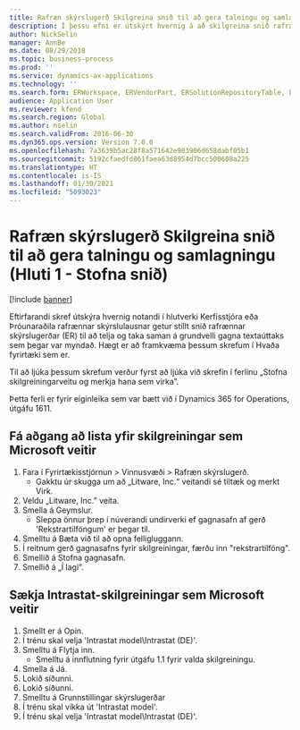```yaml
---
title: Rafræn skýrslugerð Skilgreina snið til að gera talningu og samlagningu (Hluti 1 - Stofna snið)
description: Í þessu efni er útskýrt hvernig á að skilgreina snið rafrænnar skýrslugerðar til að telja og gera samantekt sem byggist á gögnum fyrir þegar myndað úttak texta. (Hluti 1)
author: NickSelin
manager: AnnBe
ms.date: 08/29/2018
ms.topic: business-process
ms.prod: ''
ms.service: dynamics-ax-applications
ms.technology: ''
ms.search.form: ERWorkspace, ERVendorPart, ERSolutionRepositoryTable, ERSolutionRepositoryCreateDropDialog, ERSolutionImport,  ERSolutionTable
audience: Application User
ms.reviewer: kfend
ms.search.region: Global
ms.author: nselin
ms.search.validFrom: 2016-06-30
ms.dyn365.ops.version: Version 7.0.0
ms.openlocfilehash: 7a3639b5ac28f8a571642e983906d658dabf05b1
ms.sourcegitcommit: 5192cfaedfd861faea63d8954d7bcc500608a225
ms.translationtype: HT
ms.contentlocale: is-IS
ms.lasthandoff: 01/30/2021
ms.locfileid: "5093023"
---
```

# <a name="er-configure-format-to-do-counting-and-summing-part-1---create-format"></a>Rafræn skýrslugerð Skilgreina snið til að gera talningu og samlagningu (Hluti 1 - Stofna snið)

[!include [banner](../../includes/banner.md)]

Eftirfarandi skref útskýra hvernig notandi í hlutverki Kerfisstjóra eða Þróunaraðila rafrænnar skýrslulausnar getur stillt snið rafrænnar skýrslugerðar (ER) til að telja og taka saman á grundvelli gagna textaúttaks sem þegar var myndað. Hægt er að framkvæma þessum skrefum í Hvaða fyrirtæki sem er.

Til að ljúka þessum skrefum verður fyrst að ljúka við skrefin í ferlinu „Stofna skilgreiningarveitu og merkja hana sem virka”.

Þetta ferli er fyrir eiginleika sem var bætt við í Dynamics 365 for Operations, útgáfu 1611.


## <a name="get-access-to-the-list-of-configurations-provided-by-microsoft"></a>Fá aðgang að lista yfir skilgreiningar sem Microsoft veitir
1. Fara í Fyrirtækisstjórnun > Vinnusvæði > Rafræn skýrslugerð.
    * Gakktu úr skugga um að „Litware, Inc.“ veitandi sé tiltæk og merkt Virk.  
2. Veldu „Litware, Inc.” veita.
3. Smella á Geymslur.
    * Sleppa önnur þrep í núverandi undirverki ef gagnasafn af gerð 'Rekstrartilföngum' er þegar til.  
4. Smelltu á Bæta við til að opna felligluggann.
5. Í reitnum gerð gagnasafns fyrir skilgreiningar, færðu inn "rekstrartilföng".
6. Smellið á Stofna gagnasafn.
7. Smellið á „Í lagi“.

## <a name="get-the-intrastat-configurations-provided-by-microsoft"></a>Sækja Intrastat-skilgreiningar sem Microsoft veitir
1. Smellt er á Opin.
2. Í trénu skal velja 'Intrastat model\Intrastat (DE)'.
3. Smelltu á Flytja inn.
    * Smelltu á innflutning fyrir útgáfu 1.1 fyrir valda skilgreiningu.  
4. Smella á Já.
5. Lokið síðunni.
6. Lokið síðunni.
7. Smelltu á Grunnstillingar skýrslugerðar
8. Í trénu skal víkka út 'Intrastat model'.
9. Í trénu skal velja 'Intrastat model\Intrastat (DE)'.

